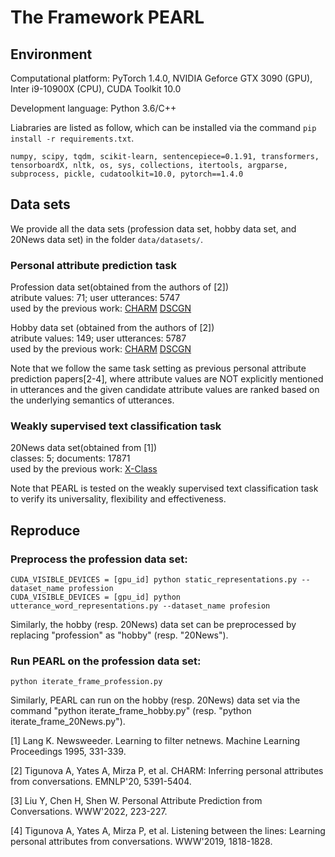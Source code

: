 # The Framework PEARL
## Environment

Computational platform: PyTorch 1.4.0, NVIDIA Geforce GTX 3090 (GPU), Inter i9-10900X (CPU), CUDA Toolkit 10.0

Development language: Python 3.6/C++
       
Liabraries are listed as follow, which can be installed via the command `pip install -r requirements.txt`.
```
numpy, scipy, tqdm, scikit-learn, sentencepiece=0.1.91, transformers, tensorboardX, nltk, os, sys, collections, itertools, argparse, subprocess, pickle, cudatoolkit=10.0, pytorch==1.4.0
```
## Data sets
We provide all the data sets (profession data set, hobby data set, and 20News data set) in the folder `data/datasets/`. 
### Personal attribute prediction task
Profession data set(obtained from the authors of [2])  
atribute values: 71; user utterances: 5747   
used by the previous work: [CHARM](https://aclanthology.org/2020.emnlp-main.434/) [DSCGN](https://dl.acm.org/doi/abs/10.1145/3487553.3524248)   

Hobby data set (obtained from the authors of [2])  
atribute values: 149; user utterances: 5787   
used by the previous work: [CHARM](https://aclanthology.org/2020.emnlp-main.434/) [DSCGN](https://dl.acm.org/doi/abs/10.1145/3487553.3524248)    

Note that we follow the same task setting as previous personal attribute prediction papers[2-4], where attribute values are NOT explicitly mentioned in utterances and the given candidate attribute values are ranked based on the underlying semantics of utterances.

### Weakly supervised text classification task   
20News data set(obtained from [1])   
classes: 5; documents: 17871      
used by the previous work: [X-Class](https://arxiv.org/abs/2010.12794)   

Note that PEARL is tested on the weakly supervised text classification task to verify its universality, flexibility and effectiveness.

## Reproduce
### Preprocess the profession data set:

    CUDA_VISIBLE_DEVICES = [gpu_id] python static_representations.py --dataset_name profession
    CUDA_VISIBLE_DEVICES = [gpu_id] python utterance_word_representations.py --dataset_name profesion

Similarly, the hobby (resp. 20News) data set can be preprocessed by replacing "profession" as "hobby" (resp. "20News").
### Run PEARL on the profession data set:

    python iterate_frame_profession.py

Similarly, PEARL can run on the hobby (resp. 20News) data set via the command "python iterate_frame_hobby.py" (resp. "python iterate_frame_20News.py").

[1] Lang K. Newsweeder. Learning to filter netnews. Machine Learning Proceedings 1995, 331-339.    

[2] Tigunova A, Yates A, Mirza P, et al. CHARM: Inferring personal attributes from conversations. EMNLP'20, 5391-5404.

[3] Liu Y, Chen H, Shen W. Personal Attribute Prediction from Conversations. WWW'2022, 223-227.

[4] Tigunova A, Yates A, Mirza P, et al. Listening between the lines: Learning personal attributes from conversations. WWW'2019, 1818-1828.

